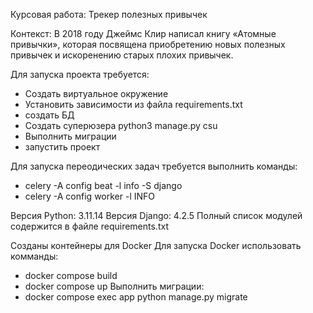 Курсовая работа: Трекер полезных привычек

Контекст:
В 2018 году Джеймс Клир написал книгу «Атомные привычки», 
которая посвящена приобретению новых полезных привычек и искоренению старых плохих привычек.


Для запуска проекта требуется:
- Создать виртуальное окружение
- Установить зависимости из файла requirements.txt
- создать БД
- Создать суперюзера python3 manage.py csu
- Выполнить миграции
- запустить проект

Для запуска переодических задач требуется выполнить команды:
 - celery -A config beat -l info -S django
 - celery -A config worker -l INFO

Версия Python: 3.11.14
Версия Django: 4.2.5
Полный список модулей содержится в файле requirements.txt

Созданы контейнеры для Docker
Для запуска Docker использовать комманды:
 - docker compose build
 - docker compose up
Выполнить миграции:
 - docker compose exec app python manage.py migrate